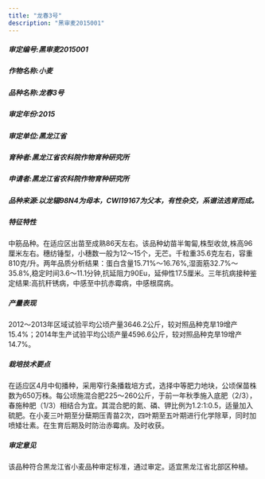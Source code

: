 ```yaml
---
title: "龙春3号"
description: "黑审麦2015001"
---
```

##### 审定编号:黑审麦2015001

##### 作物名称:小麦

##### 品种名称:龙春3号

##### 审定年份:2015

##### 审定单位:黑龙江省

##### 育种者:黑龙江省农科院作物育种研究所

##### 申请者:黑龙江省农科院作物育种研究所

##### 品种来源:以龙辐98N4为母本，CWI19167为父本，有性杂交，系谱法选育而成。

##### 特征特性
中筋品种。在适应区出苗至成熟86天左右。该品种幼苗半匍匐,株型收敛,株高96厘米左右。穗纺锤型，小穗数一般为12～15个，无芒。千粒重35.6克左右，容重810克/升。两年品质分析结果：蛋白含量15.71%～16.76%,湿面筋32.7%～35.8%,稳定时间3.6～11.1分钟,抗延阻力90Eu，延伸性17.5厘米。三年抗病接种鉴定结果:高抗秆锈病，中感至中抗赤霉病，中感根腐病。

##### 产量表现
2012～2013年区域试验平均公顷产量3646.2公斤，较对照品种克旱19增产15.4%；2014年生产试验平均公顷产量4596.6公斤，较对照品种克旱19增产14.7%。

##### 栽培技术要点
在适应区4月中旬播种，采用窄行条播栽培方式，选择中等肥力地块，公顷保苗株数为650万株。每公顷施混合肥225～260公斤，于前一年秋季施入底肥（2/3），春施种肥（1/3）相结合为宜。其混合肥的氮、磷、钾比例为1.2:1:0.5，适量加入硫肥。在小麦三叶期至分蘖期压青苗2次，四叶期至五叶期进行化学除草，同时加喷矮壮素。在生育后期及时防治赤霉病。及时收获。

##### 审定意见
该品种符合黑龙江省小麦品种审定标准，通过审定。适宜黑龙江省北部区种植。

